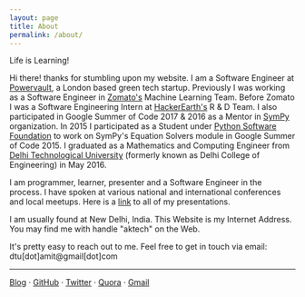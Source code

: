 ```yaml
---
layout: page
title: About
permalink: /about/
---
```


<p class="message">
Life is Learning!
</p>

Hi there! thanks for stumbling upon my website. I am a Software Engineer at [Powervault](https://www.powervault.co.uk/),
a London based green tech startup. Previously I was working as a Software Engineer in
[Zomato's](https://www.zomato.com/) Machine Learning Team. Before Zomato I was a Software
Engineering Intern at [HackerEarth's](http://www.hackerearth.com) R & D Team. I also
participated in Google Summer of Code 2017 & 2016 as a Mentor in [SymPy](http://www.sympy.org/en/index.html)
organization. In 2015 I participated as a Student under [Python Software Foundation](https://www.python.org/psf/)
to work on SymPy's Equation Solvers module in Google Summer of Code 2015. I graduated as a Mathematics and
Computing Engineer from [Delhi Technological University](http://dtu.ac.in/)
(formerly known as Delhi College of Engineering) in May 2016.

I am programmer, learner, presenter and a Software Engineer in the process. I have spoken
at various national and international conferences and local meetups. Here is a [link](http://iamit.in/talks)
to all of my presentations.

I am usually found at New Delhi, India. This Website is my Internet Address. You may find me with
handle "aktech" on the Web.

It's pretty easy to reach out to me. Feel free to get in touch via email: dtu[dot]amit@gmail[dot]com

---

[Blog]({{site.baseurl}}) · [GitHub](https://github.com/aktech) · [Twitter](https://twitter.com/iaktech) · [Quora](https://www.quora.com/Amit-Kumar-516) · [Gmail](<mailto:dtu.amit@gmail.com>)
